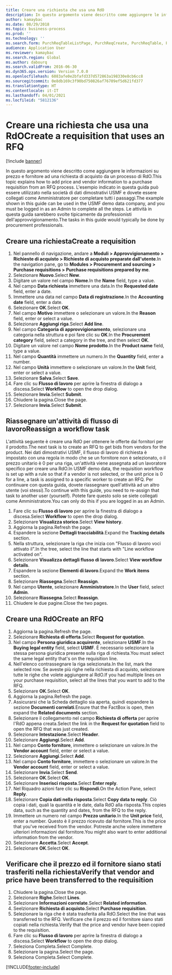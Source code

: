 ```yaml
---
title: Creare una richiesta che usa una RdO
description: In questo argomento viene descritto come aggiungere le informazioni su prezzo e fornitore ad una richiesta di acquisto da un processo di RdO.
author: kamaybac
ms.date: 08/29/2018
ms.topic: business-process
ms.prod: ''
ms.technology: ''
ms.search.form: PurchReqTableListPage, PurchReqCreate, PurchReqTable, PurchReqLineRelatedDocuments, EcoResCategorySingleLookup, PurchReqWorkflowDropDialog, WorkflowSubmitDialog, WorkflowStatus, WorkflowWorkItemActionDialog, WorkflowUserListLookup, PurchReqCopyRFQ, SysDataAreaSelectLookup, PurchRFQCaseTable, PurchRFQEditLines, PurchRFQReplyTable, UnitOfMeasureLookup
audience: Application User
ms.reviewer: kamaybac
ms.search.region: Global
ms.author: dabourq
ms.search.validFrom: 2016-06-30
ms.dyn365.ops.version: Version 7.0.0
ms.openlocfilehash: 6083afe0e2bfafd337d572863a198330e8cb6cc8
ms.sourcegitcommit: 0e8db169c3f90bd750826af76709ef5d621fd377
ms.translationtype: HT
ms.contentlocale: it-IT
ms.lasthandoff: 04/01/2021
ms.locfileid: "5812136"
---
```

# <a name="create-a-requisition-that-uses-an-rfq"></a><span data-ttu-id="d9e88-103">Creare una richiesta che usa una RdO</span><span class="sxs-lookup"><span data-stu-id="d9e88-103">Create a requisition that uses an RFQ</span></span>

[!include [banner](../../includes/banner.md)]

<span data-ttu-id="d9e88-104">In questo argomento viene descritto come aggiungere le informazioni su prezzo e fornitore ad una richiesta di acquisto da un processo di RdO.</span><span class="sxs-lookup"><span data-stu-id="d9e88-104">This topic explains how to add price and vendor information to a purchase requisition from an RFQ process.</span></span> <span data-ttu-id="d9e88-105">L'esempio indicato in questa guida può essere utilizzato nella società di dati dimostrativi USMF e dovete essere collegati come Amministratore per completare tutti i passaggi.</span><span class="sxs-lookup"><span data-stu-id="d9e88-105">The example shown in this guide can be used in the USMF demo data company, and you must be logged in as an Admin to complete all the steps.</span></span> <span data-ttu-id="d9e88-106">Le attività in questa guida sarebbero svolte tipicamente da professionisti dell'approvvigionamento.</span><span class="sxs-lookup"><span data-stu-id="d9e88-106">The tasks in this guide would typically be done by procurement professionals.</span></span>


## <a name="create-a-requisition"></a><span data-ttu-id="d9e88-107">Creare una richiesta</span><span class="sxs-lookup"><span data-stu-id="d9e88-107">Create a requisition</span></span>
1. <span data-ttu-id="d9e88-108">Nel pannello di navigazione, andare a **Moduli > Approvvigionamento > Richieste di acquisto > Richieste di acquisto preparate dall'utente**.</span><span class="sxs-lookup"><span data-stu-id="d9e88-108">In the navigation pane, go to **Modules > Procurement and sourcing > Purchase requisitions > Purchase requisitions prepared by me**.</span></span>
2. <span data-ttu-id="d9e88-109">Selezionare **Nuovo**.</span><span class="sxs-lookup"><span data-stu-id="d9e88-109">Select **New**.</span></span>
3. <span data-ttu-id="d9e88-110">Digitare un valore nel campo **Nome**.</span><span class="sxs-lookup"><span data-stu-id="d9e88-110">In the **Name** field, type a value.</span></span>
4. <span data-ttu-id="d9e88-111">Nel campo **Data richiesta** immettere una data.</span><span class="sxs-lookup"><span data-stu-id="d9e88-111">In the **Requested date** field, enter a date.</span></span>
5. <span data-ttu-id="d9e88-112">Immettere una data nel campo **Data di registrazione**.</span><span class="sxs-lookup"><span data-stu-id="d9e88-112">In the **Accounting date** field, enter a date.</span></span>
6. <span data-ttu-id="d9e88-113">Selezionare **OK**.</span><span class="sxs-lookup"><span data-stu-id="d9e88-113">Select **OK**.</span></span>
7. <span data-ttu-id="d9e88-114">Nel campo **Motivo** immettere o selezionare un valore.</span><span class="sxs-lookup"><span data-stu-id="d9e88-114">In the **Reason** field, enter or select a value.</span></span>
8. <span data-ttu-id="d9e88-115">Selezionare **Aggiungi riga**.</span><span class="sxs-lookup"><span data-stu-id="d9e88-115">Select **Add line**.</span></span>
9. <span data-ttu-id="d9e88-116">Nel campo **Categoria di approvvigionamento**, selezionare una categoria nella struttura e poi fare clic su **OK**.</span><span class="sxs-lookup"><span data-stu-id="d9e88-116">In the **Procurement category** field, select a category in the tree, and then select **OK**.</span></span>
10. <span data-ttu-id="d9e88-117">Digitare un valore nel campo **Nome prodotto**.</span><span class="sxs-lookup"><span data-stu-id="d9e88-117">In the **Product name** field, type a value.</span></span>
11. <span data-ttu-id="d9e88-118">Nel campo **Quantità** immettere un numero.</span><span class="sxs-lookup"><span data-stu-id="d9e88-118">In the **Quantity** field, enter a number.</span></span>
12. <span data-ttu-id="d9e88-119">Nel campo **Unità** immettere o selezionare un valore.</span><span class="sxs-lookup"><span data-stu-id="d9e88-119">In the **Unit** field, enter or select a value.</span></span>
13. <span data-ttu-id="d9e88-120">Selezionare **Salva**.</span><span class="sxs-lookup"><span data-stu-id="d9e88-120">Select **Save**.</span></span>
14. <span data-ttu-id="d9e88-121">Fare clic su **Flusso di lavoro** per aprire la finestra di dialogo a discesa.</span><span class="sxs-lookup"><span data-stu-id="d9e88-121">Select **Workflow** to open the drop dialog.</span></span>
15. <span data-ttu-id="d9e88-122">Selezionare **Invia**.</span><span class="sxs-lookup"><span data-stu-id="d9e88-122">Select **Submit**.</span></span>
16. <span data-ttu-id="d9e88-123">Chiudere la pagina.</span><span class="sxs-lookup"><span data-stu-id="d9e88-123">Close the page.</span></span>
17. <span data-ttu-id="d9e88-124">Selezionare **Invia**.</span><span class="sxs-lookup"><span data-stu-id="d9e88-124">Select **Submit**.</span></span>

## <a name="reassign-a-workflow-task"></a><span data-ttu-id="d9e88-125">Riassegnare un'attività di flusso di lavoro</span><span class="sxs-lookup"><span data-stu-id="d9e88-125">Reassign a workflow task</span></span>
<span data-ttu-id="d9e88-126">L'attività seguente è creare una RdO per ottenere le offerte dai fornitori per il prodotto.</span><span class="sxs-lookup"><span data-stu-id="d9e88-126">The next task is to create an RFQ to get bids from vendors for the product.</span></span> <span data-ttu-id="d9e88-127">Nei dati dimostrativi USMF, il flusso di lavoro di richiesta è impostato con una regola in modo che se un fornitore non è selezionato, o il prezzo unitario è 0 per una riga, un'attività viene assegnata ad un lavoratore specifico per creare una RdO.</span><span class="sxs-lookup"><span data-stu-id="d9e88-127">In USMF demo data, the requisition workflow is set up with a rule so that if a vendor is not selected, or the unit price is 0 for a line, a task is assigned to a specific worker to create an RFQ.</span></span> <span data-ttu-id="d9e88-128">Per continuare con questa guida, dovete riassegnare quell'attività ad un altro utente (voi stessi).</span><span class="sxs-lookup"><span data-stu-id="d9e88-128">To continue with this guide, you need to re-assign that task to another user (yourself).</span></span> <span data-ttu-id="d9e88-129">Potete fare questo solo se siete collegati come Amministratore.</span><span class="sxs-lookup"><span data-stu-id="d9e88-129">You can only do this if you are logged in as an Admin.</span></span>  

1. <span data-ttu-id="d9e88-130">Fare clic su **Flusso di lavoro** per aprire la finestra di dialogo a discesa.</span><span class="sxs-lookup"><span data-stu-id="d9e88-130">Select **Workflow** to open the drop dialog.</span></span>
2. <span data-ttu-id="d9e88-131">Selezionare **Visualizza storico**.</span><span class="sxs-lookup"><span data-stu-id="d9e88-131">Select **View history**.</span></span>
3. <span data-ttu-id="d9e88-132">Aggiorna la pagina.</span><span class="sxs-lookup"><span data-stu-id="d9e88-132">Refresh the page.</span></span>
4. <span data-ttu-id="d9e88-133">Espandere la sezione **Dettagli tracciabilità**.</span><span class="sxs-lookup"><span data-stu-id="d9e88-133">Expand the **Tracking details** section.</span></span>
5. <span data-ttu-id="d9e88-134">Nella struttura, selezionare la riga che inizia con "Flusso di lavoro voci attivato il".</span><span class="sxs-lookup"><span data-stu-id="d9e88-134">In the tree, select the line that starts with "Line workflow activated on".</span></span>
6. <span data-ttu-id="d9e88-135">Selezionare **Visualizza dettagli flusso di lavoro**.</span><span class="sxs-lookup"><span data-stu-id="d9e88-135">Select **View workflow details**.</span></span>
7. <span data-ttu-id="d9e88-136">Espandere la sezione **Elementi di lavoro**.</span><span class="sxs-lookup"><span data-stu-id="d9e88-136">Expand the **Work items** section.</span></span>
8. <span data-ttu-id="d9e88-137">Selezionare **Riassegna**.</span><span class="sxs-lookup"><span data-stu-id="d9e88-137">Select **Reassign**.</span></span>
9. <span data-ttu-id="d9e88-138">Nel campo **Utente**, selezionare **Amministratore**.</span><span class="sxs-lookup"><span data-stu-id="d9e88-138">In the **User** field, select **Admin**.</span></span>
10. <span data-ttu-id="d9e88-139">Selezionare **Riassegna**.</span><span class="sxs-lookup"><span data-stu-id="d9e88-139">Select **Reassign**.</span></span>
11. <span data-ttu-id="d9e88-140">Chiudere le due pagine.</span><span class="sxs-lookup"><span data-stu-id="d9e88-140">Close the two pages.</span></span>

## <a name="create-an-rfq"></a><span data-ttu-id="d9e88-141">Creare una RdO</span><span class="sxs-lookup"><span data-stu-id="d9e88-141">Create an RFQ</span></span>

1. <span data-ttu-id="d9e88-142">Aggiorna la pagina.</span><span class="sxs-lookup"><span data-stu-id="d9e88-142">Refresh the page.</span></span>
2. <span data-ttu-id="d9e88-143">Selezionare **Richiesta di offerta**.</span><span class="sxs-lookup"><span data-stu-id="d9e88-143">Select **Request for quotation**.</span></span>
3. <span data-ttu-id="d9e88-144">Nel campo **Persona giuridica acquirente**, selezionare **USMF**.</span><span class="sxs-lookup"><span data-stu-id="d9e88-144">In the **Buying legal entity** field, select **USMF**.</span></span> <span data-ttu-id="d9e88-145">È necessario selezionare la stessa persona giuridica presente sulla riga di richiesta.</span><span class="sxs-lookup"><span data-stu-id="d9e88-145">You must select the same legal entity that's on the requisition line.</span></span>  
4. <span data-ttu-id="d9e88-146">Nell'elenco contrassegnare la riga selezionata.</span><span class="sxs-lookup"><span data-stu-id="d9e88-146">In the list, mark the selected row.</span></span> <span data-ttu-id="d9e88-147">Se aveste più righe nella richiesta di acquisto, selezionare tutte le righe che volete aggiungere al RdO.</span><span class="sxs-lookup"><span data-stu-id="d9e88-147">If you had multiple lines on your purchase requisition, select all the lines that you want to add to the RFQ.</span></span>  
5. <span data-ttu-id="d9e88-148">Selezionare **OK**.</span><span class="sxs-lookup"><span data-stu-id="d9e88-148">Select **OK**.</span></span>
6. <span data-ttu-id="d9e88-149">Aggiorna la pagina.</span><span class="sxs-lookup"><span data-stu-id="d9e88-149">Refresh the page.</span></span>
7. <span data-ttu-id="d9e88-150">Assicurarsi che la Scheda dettaglio sia aperta, quindi espandere la sezione **Documenti correlati**.</span><span class="sxs-lookup"><span data-stu-id="d9e88-150">Ensure that the FactBox is open, then expand the **Related documents** section.</span></span>
8. <span data-ttu-id="d9e88-151">Selezionare il collegamento nel campo **Richiesta di offerta** per aprire l'RdO appena creata.</span><span class="sxs-lookup"><span data-stu-id="d9e88-151">Select the link in the **Request for quotation** field to open the RFQ that was just created.</span></span>
9. <span data-ttu-id="d9e88-152">Selezionare **Intestazione**.</span><span class="sxs-lookup"><span data-stu-id="d9e88-152">Select **Header**.</span></span>
10. <span data-ttu-id="d9e88-153">Selezionare **Aggiungi**.</span><span class="sxs-lookup"><span data-stu-id="d9e88-153">Select **Add**.</span></span>
11. <span data-ttu-id="d9e88-154">Nel campo **Conto fornitore**, immettere o selezionare un valore.</span><span class="sxs-lookup"><span data-stu-id="d9e88-154">In the **Vendor account** field, enter or select a value.</span></span>
12. <span data-ttu-id="d9e88-155">Selezionare **Aggiungi**.</span><span class="sxs-lookup"><span data-stu-id="d9e88-155">Select **Add**.</span></span>
13. <span data-ttu-id="d9e88-156">Nel campo **Conto fornitore**, immettere o selezionare un valore.</span><span class="sxs-lookup"><span data-stu-id="d9e88-156">In the **Vendor account** field, enter or select a value.</span></span>
14. <span data-ttu-id="d9e88-157">Selezionare **Invia**.</span><span class="sxs-lookup"><span data-stu-id="d9e88-157">Select **Send**.</span></span>
15. <span data-ttu-id="d9e88-158">Selezionare **OK**.</span><span class="sxs-lookup"><span data-stu-id="d9e88-158">Select **OK**.</span></span>
16. <span data-ttu-id="d9e88-159">Selezionare **Inserisci risposta**.</span><span class="sxs-lookup"><span data-stu-id="d9e88-159">Select **Enter reply**.</span></span>
17. <span data-ttu-id="d9e88-160">Nel Riquadro azioni fare clic su **Rispondi**.</span><span class="sxs-lookup"><span data-stu-id="d9e88-160">On the Action Pane, select **Reply**.</span></span>
18. <span data-ttu-id="d9e88-161">Selezionare **Copia dati nella risposta**.</span><span class="sxs-lookup"><span data-stu-id="d9e88-161">Select **Copy data to reply**.</span></span> <span data-ttu-id="d9e88-162">Ciò copia i dati, quali la quantità e le date, dalla RdO alla risposta.</span><span class="sxs-lookup"><span data-stu-id="d9e88-162">This copies data, such as the quantity and dates, from the RFQ to the reply.</span></span>  
19. <span data-ttu-id="d9e88-163">Immettere un numero nel campo **Prezzo unitario**.</span><span class="sxs-lookup"><span data-stu-id="d9e88-163">In the **Unit price** field, enter a number.</span></span> <span data-ttu-id="d9e88-164">Questo è il prezzo ricevuto dal fornitore.</span><span class="sxs-lookup"><span data-stu-id="d9e88-164">This is the price that you've received from the vendor.</span></span> <span data-ttu-id="d9e88-165">Potreste anche volere immettere ulteriori informazioni dal fornitore.</span><span class="sxs-lookup"><span data-stu-id="d9e88-165">You might also want to enter additional information from the vendor.</span></span>  
20. <span data-ttu-id="d9e88-166">Selezionare **Accetta**.</span><span class="sxs-lookup"><span data-stu-id="d9e88-166">Select **Accept**.</span></span>
21. <span data-ttu-id="d9e88-167">Selezionare **OK**.</span><span class="sxs-lookup"><span data-stu-id="d9e88-167">Select **OK**.</span></span>

## <a name="verify-that-vendor-and-price-have-been-transferred-to-the-requisition"></a><span data-ttu-id="d9e88-168">Verificare che il prezzo ed il fornitore siano stati trasferiti nella richiesta</span><span class="sxs-lookup"><span data-stu-id="d9e88-168">Verify that vendor and price have been transferred to the requisition</span></span>
1. <span data-ttu-id="d9e88-169">Chiudere la pagina.</span><span class="sxs-lookup"><span data-stu-id="d9e88-169">Close the page.</span></span>
2. <span data-ttu-id="d9e88-170">Selezionare **Righe**.</span><span class="sxs-lookup"><span data-stu-id="d9e88-170">Select **Lines**.</span></span>
3. <span data-ttu-id="d9e88-171">Selezionare **Informazioni correlate**.</span><span class="sxs-lookup"><span data-stu-id="d9e88-171">Select **Related information**.</span></span>
4. <span data-ttu-id="d9e88-172">Seelzionare **Richiesta di acquisto**.</span><span class="sxs-lookup"><span data-stu-id="d9e88-172">Select **Purchase requisition**.</span></span>
5. <span data-ttu-id="d9e88-173">Selezionare la riga che è stata trasferita alla RdO.</span><span class="sxs-lookup"><span data-stu-id="d9e88-173">Select the line that was transferred to the RFQ.</span></span> <span data-ttu-id="d9e88-174">Verificare che il prezzo ed il fornitore siano stati copiati nella richiesta.</span><span class="sxs-lookup"><span data-stu-id="d9e88-174">Verify that the price and vendor have been copied to the requisition.</span></span>  
6. <span data-ttu-id="d9e88-175">Fare clic su **Flusso di lavoro** per aprire la finestra di dialogo a discesa.</span><span class="sxs-lookup"><span data-stu-id="d9e88-175">Select **Workflow** to open the drop dialog.</span></span>
7. <span data-ttu-id="d9e88-176">Seleziona Completa.</span><span class="sxs-lookup"><span data-stu-id="d9e88-176">Select Complete.</span></span>
8. <span data-ttu-id="d9e88-177">Selezionare la pagina.</span><span class="sxs-lookup"><span data-stu-id="d9e88-177">Select the page.</span></span>
9. <span data-ttu-id="d9e88-178">Seleziona Completa.</span><span class="sxs-lookup"><span data-stu-id="d9e88-178">Select Complete.</span></span>



[!INCLUDE[footer-include](../../../includes/footer-banner.md)]
